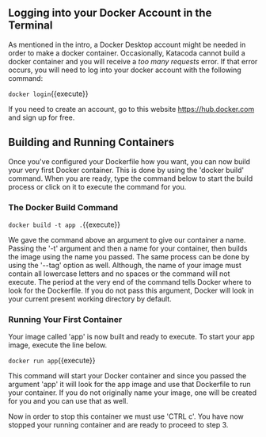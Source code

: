 ## Logging into your Docker Account in the Terminal

As mentioned in the intro, a Docker Desktop account might be needed in order to make a docker container. Occasionally, Katacoda cannot build a docker container and you will receive a *too many requests* error. If that error occurs, you will need to log into your docker account with the following command:

`docker login`{{execute}}

If you need to create an account, go to this website <https://hub.docker.com> and sign up for free.

## Building and Running Containers

Once you've configured your Dockerfile how you want, you can now build your very first Docker container. This is done by using the 'docker build' command. When you are ready, type the command below to start the build process
or click on it to execute the command for you.

### The Docker Build Command

`docker build -t app .`{{execute}}

We gave the command above an argument to give our container a name. Passing the
'-t' argument and then a name for your container, then builds the image using
the name you passed. The same process can be done by using the '--tag' option as
well. Although, the name of your image must contain all lowercase letters and no
spaces or the command will not execute. The period at the very end of the
command tells Docker where to look for the Dockerfile. If you do not pass this
argument, Docker will look in your current present working directory by default.

### Running Your First Container

Your image called 'app' is now built and ready to execute. To start your app
image, execute the line below.

`docker run app`{{execute}}

This command will start your Docker container and since you passed the argument
'app' it will look for the app image and use that Dockerfile to run your
container. If you do not originally name your image, one will be created for you
and you can use that as well.

Now in order to stop this container we must use 'CTRL c'. You have now
stopped your running container and are ready to proceed to step 3.
